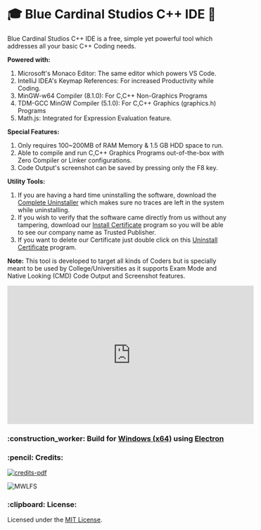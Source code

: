 # :mortar_board: Blue Cardinal Studios C++ IDE :minidisc:

Blue Cardinal Studios C++ IDE is a free, simple yet powerful tool which addresses all your basic C++ Coding needs.

<strong>Powered with:</strong>
1) Microsoft's Monaco Editor: The same editor which powers VS Code. 
2) IntelliJ IDEA's Keymap References: For increased Productivity while Coding.
3) MinGW-w64 Compiler (8.1.0): For C,C++ Non-Graphics Programs
4) TDM-GCC MinGW Compiler (5.1.0): For C,C++ Graphics (graphics.h) Programs
5) Math.js: Integrated for Expression Evaluation feature.

<strong>Special Features:</strong>
1) Only requires 100~200MB of RAM Memory & 1.5 GB HDD space to run.
2) Able to compile and run C,C++ Graphics Programs out-of-the-box with Zero Compiler or Linker configurations.
3) Code Output's screenshot can be saved by pressing only the F8 key.

<strong>Utility Tools:</strong>
1) If you are having a hard time uninstalling the software, download the <a href="https://raw.githubusercontent.com/soulehshaikh99/cppide/master/Utility/Complete%20Uninstall.exe">Complete Uninstaller</a> which makes sure no traces are left in the system while uninstalling.
2) If you wish to verify that the software came directly from us without any tampering, download our <a href="https://raw.githubusercontent.com/soulehshaikh99/cppide/master/Utility/Install%20Certificate.exe">Install Certificate</a> program so you will be able to see our company name as Trusted Publisher.
3) If you want to delete our Certificate just double click on this <a href="https://raw.githubusercontent.com/soulehshaikh99/cppide/master/Utility/Uninstall%20Certificate.exe">Uninstall Certificate</a> program.

<strong>Note:</strong>
This tool is developed to target all kinds of Coders but is specially meant to be used by College/Universities as it supports Exam Mode and Native Looking (CMD) Code Output and Screenshot features.

<iframe width="560" height="315" src="https://www.youtube.com/embed/uzeDdeKtdhA" frameborder="0" allow="accelerometer; autoplay; encrypted-media; gyroscope; picture-in-picture" allowfullscreen></iframe>

<h3>:construction_worker: Build for <a href="https://www.microsoft.com/en-in/windows">Windows (x64)</a> using <a href="https://electronjs.org/">Electron</a></h3>

<h3>:pencil: Credits:</h3>

<a href="https://github.com/soulehshaikh99/cpp-ide/blob/master/Credits.pdf">![credits-pdf](https://user-images.githubusercontent.com/39525716/51500353-a8eeee00-1df3-11e9-81f4-9b6821f617ff.png)</a>

![MWLFS](https://user-images.githubusercontent.com/39525716/55235884-a629d280-5254-11e9-82d8-d28a4e911750.gif)

<h3>:clipboard: License: </h3> 
Licensed under the <a href="https://github.com/soulehshaikh99/cpp-ide/blob/master/LICENSE">MIT License</a>.
